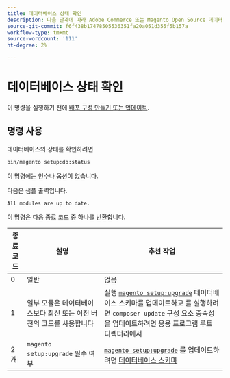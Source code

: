 ```yaml
---
title: 데이터베이스 상태 확인
description: 다음 단계에 따라 Adobe Commerce 또는 Magento Open Source 데이터베이스 상태를 확인합니다.
source-git-commit: f6f438b17478505536351fa20a051d355f5b157a
workflow-type: tm+mt
source-wordcount: '111'
ht-degree: 2%

---
```



# 데이터베이스 상태 확인

이 명령을 실행하기 전에 [배포 구성 만들기 또는 업데이트](deployment.md).

## 명령 사용

데이터베이스의 상태를 확인하려면

```bash
bin/magento setup:db:status
```

이 명령에는 인수나 옵션이 없습니다.

다음은 샘플 출력입니다.

```terminal
All modules are up to date.
```

이 명령은 다음 종료 코드 중 하나를 반환합니다.

| 종료 코드 | 설명 | 추천 작업 |
|--------------|--------------|---------------|
| 0 | 일반 | 없음 |
| 1 | 일부 모듈은 데이터베이스보다 최신 또는 이전 버전의 코드를 사용합니다 | 실행 [`magento setup:upgrade`](database-upgrade.md) 데이터베이스 스키마를 업데이트하고 를 실행하려면 `composer update` 구성 요소 종속성을 업데이트하려면 응용 프로그램 루트 디렉터리에서 |
| 2개 | `magento setup:upgrade` 필수 여부 | [`magento setup:upgrade`](database-upgrade.md) 를 업데이트하려면 [데이터베이스 스키마](https://glossary.magento.com/database-schema) |
